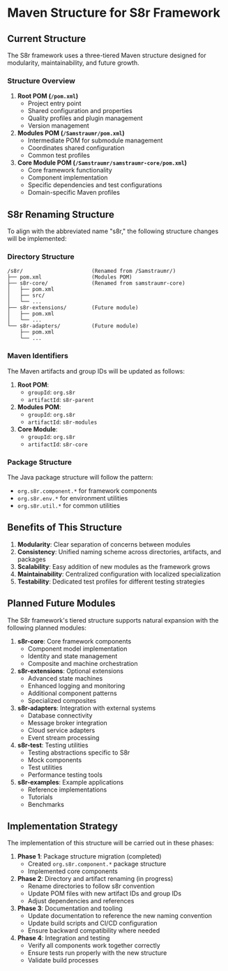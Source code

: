 <!-- 
Copyright (c) 2025 [Eric C. Mumford (@heymumford)](https://github.com/heymumford), Gemini Deep Research, Claude 3.7.
-->

# Maven Structure for S8r Framework

## Current Structure

The S8r framework uses a three-tiered Maven structure designed for modularity, maintainability, and future growth.

### Structure Overview

1. **Root POM (`/pom.xml`)**
   - Project entry point
   - Shared configuration and properties
   - Quality profiles and plugin management
   - Version management
2. **Modules POM (`/Samstraumr/pom.xml`)**
   - Intermediate POM for submodule management
   - Coordinates shared configuration
   - Common test profiles
3. **Core Module POM (`/Samstraumr/samstraumr-core/pom.xml`)**
   - Core framework functionality
   - Component implementation
   - Specific dependencies and test configurations
   - Domain-specific Maven profiles

## S8r Renaming Structure

To align with the abbreviated name "s8r," the following structure changes will be implemented:

### Directory Structure

```
/s8r/                      (Renamed from /Samstraumr/)
├── pom.xml                (Modules POM)
├── s8r-core/              (Renamed from samstraumr-core)
│   ├── pom.xml
│   ├── src/
│   └── ...
├── s8r-extensions/        (Future module)
│   ├── pom.xml
│   └── ...
└── s8r-adapters/          (Future module)
    ├── pom.xml
    └── ...
```

### Maven Identifiers

The Maven artifacts and group IDs will be updated as follows:

1. **Root POM**:
   - `groupId`: `org.s8r`
   - `artifactId`: `s8r-parent`
2. **Modules POM**:
   - `groupId`: `org.s8r`
   - `artifactId`: `s8r-modules`
3. **Core Module**:
   - `groupId`: `org.s8r`
   - `artifactId`: `s8r-core`

### Package Structure

The Java package structure will follow the pattern:
- `org.s8r.component.*` for framework components
- `org.s8r.env.*` for environment utilities
- `org.s8r.util.*` for common utilities

## Benefits of This Structure

1. **Modularity**: Clear separation of concerns between modules
2. **Consistency**: Unified naming scheme across directories, artifacts, and packages
3. **Scalability**: Easy addition of new modules as the framework grows
4. **Maintainability**: Centralized configuration with localized specialization
5. **Testability**: Dedicated test profiles for different testing strategies

## Planned Future Modules

The S8r framework's tiered structure supports natural expansion with the following planned modules:

1. **s8r-core**: Core framework components
   - Component model implementation
   - Identity and state management
   - Composite and machine orchestration
2. **s8r-extensions**: Optional extensions
   - Advanced state machines
   - Enhanced logging and monitoring
   - Additional component patterns
   - Specialized composites
3. **s8r-adapters**: Integration with external systems
   - Database connectivity
   - Message broker integration
   - Cloud service adapters
   - Event stream processing
4. **s8r-test**: Testing utilities
   - Testing abstractions specific to S8r
   - Mock components
   - Test utilities
   - Performance testing tools
5. **s8r-examples**: Example applications
   - Reference implementations
   - Tutorials
   - Benchmarks

## Implementation Strategy

The implementation of this structure will be carried out in these phases:

1. **Phase 1**: Package structure migration (completed)
   - Created `org.s8r.component.*` package structure
   - Implemented core components
2. **Phase 2**: Directory and artifact renaming (in progress)
   - Rename directories to follow s8r convention
   - Update POM files with new artifact IDs and group IDs
   - Adjust dependencies and references
3. **Phase 3**: Documentation and tooling
   - Update documentation to reference the new naming convention
   - Update build scripts and CI/CD configuration
   - Ensure backward compatibility where needed
4. **Phase 4**: Integration and testing
   - Verify all components work together correctly
   - Ensure tests run properly with the new structure
   - Validate build processes
